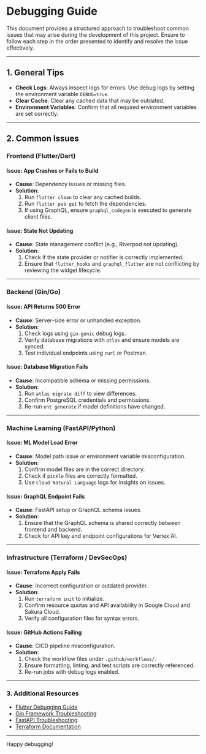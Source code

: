 # Debugging Guide

This document provides a structured approach to troubleshoot common issues that may arise during the development of this project. Ensure to follow each step in the order presented to identify and resolve the issue effectively.

---

## 1. General Tips

- **Check Logs**: Always inspect logs for errors. Use debug logs by setting the environment variable `DEBUG=true`.
- **Clear Cache**: Clear any cached data that may be outdated.
- **Environment Variables**: Confirm that all required environment variables are set correctly.

---

## 2. Common Issues

### Frontend (Flutter/Dart)

#### Issue: App Crashes or Fails to Build

- **Cause**: Dependency issues or missing files.
- **Solution**:
  1. Run `flutter clean` to clear any cached builds.
  2. Run `flutter pub get` to fetch the dependencies.
  3. If using GraphQL, ensure `graphql_codegen` is executed to generate client files.

#### Issue: State Not Updating

- **Cause**: State management conflict (e.g., Riverpod not updating).
- **Solution**:
  1. Check if the state provider or notifier is correctly implemented.
  2. Ensure that `flutter_hooks` and `graphql_flutter` are not conflicting by reviewing the widget lifecycle.

---

### Backend (Gin/Go)

#### Issue: API Returns 500 Error

- **Cause**: Server-side error or unhandled exception.
- **Solution**:
  1. Check logs using `gin-gonic` debug logs.
  2. Verify database migrations with `atlas` and ensure models are synced.
  3. Test individual endpoints using `curl` or Postman.

#### Issue: Database Migration Fails

- **Cause**: Incompatible schema or missing permissions.
- **Solution**:
  1. Run `atlas migrate diff` to view differences.
  2. Confirm PostgreSQL credentials and permissions.
  3. Re-run `ent generate` if model definitions have changed.

---

### Machine Learning (FastAPI/Python)

#### Issue: ML Model Load Error

- **Cause**: Model path issue or environment variable misconfiguration.
- **Solution**:
  1. Confirm model files are in the correct directory.
  2. Check if `pickle` files are correctly formatted.
  3. Use `Cloud Natural Language` logs for insights on issues.

#### Issue: GraphQL Endpoint Fails

- **Cause**: FastAPI setup or GraphQL schema issues.
- **Solution**:
  1. Ensure that the GraphQL schema is shared correctly between frontend and backend.
  2. Check for API key and endpoint configurations for Vertex AI.

---

### Infrastructure (Terraform / DevSecOps)

#### Issue: Terraform Apply Fails

- **Cause**: Incorrect configuration or outdated provider.
- **Solution**:
  1. Run `terraform init` to initialize.
  2. Confirm resource quotas and API availability in Google Cloud and Sakura Cloud.
  3. Verify all configuration files for syntax errors.

#### Issue: GitHub Actions Failing

- **Cause**: CICD pipeline misconfiguration.
- **Solution**:
  1. Check the workflow files under `.github/workflows/`.
  2. Ensure formatting, linting, and test scripts are correctly referenced.
  3. Re-run jobs with debug logs enabled.

---

### 3. Additional Resources

- [Flutter Debugging Guide](https://flutter.dev/docs/testing/debugging)
- [Gin Framework Troubleshooting](https://github.com/gin-gonic/gin#troubleshooting)
- [FastAPI Troubleshooting](https://fastapi.tiangolo.com/tutorial/debugging/)
- [Terraform Documentation](https://developer.hashicorp.com/terraform/docs)

---

Happy debugging!
